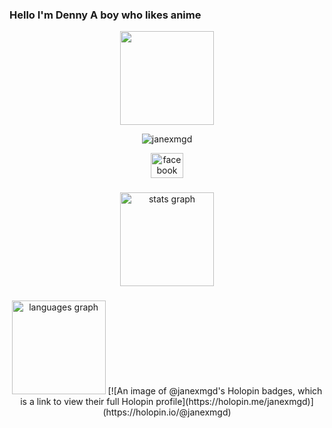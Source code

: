 <p align="center"><h3>Hello I'm Denny A boy who likes anime</h3></p>
<p align="center"><img align="center" height="150" src="https://github.com/janexmgd.png"  /></p>
<p align="center"> <img src="https://komarev.com/ghpvc/?username=janexmgd&label=Profile%20views&color=ff69b4&style=for-the-badge" alt="janexmgd" /></p>
<div align="center">
  <a href="https://www.fb.com/janexmgd" target="_blank">
    <img src="https://raw.githubusercontent.com/maurodesouza/profile-readme-generator/master/src/assets/icons/social/facebook/default.svg" width="52" height="40" alt="facebook logo"  />
  </a>
</div>

###

<div align="center">
  <img src="https://github-readme-stats.vercel.app/api?username=janexmgd&hide_title=false&hide_rank=false&show_icons=true&include_all_commits=true&count_private=true&disable_animations=false&theme=dracula&locale=en&hide_border=false" height="150" alt="stats graph"  />
  <br/>
  

  ###
  
  <img src="https://github-readme-stats.vercel.app/api/top-langs?username=janexmgd&locale=en&hide_title=false&layout=compact&card_width=320&langs_count=5&theme=dracula&hide_border=false" height="150" alt="languages graph"  />
  [![An image of @janexmgd's Holopin badges, which is a link to view their full Holopin profile](https://holopin.me/janexmgd)](https://holopin.io/@janexmgd)
</div>
